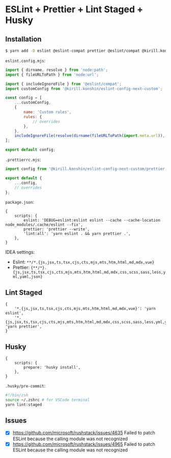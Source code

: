 # ESLint + Prettier + Lint Staged + Husky

## Installation

```bash
$ yarn add -D eslint @eslint-compat prettier @eslint/compat @kirill.konshin/eslint-config-next-custom husky lint-staged
```

`eslint.config.mjs`:

```js
import { dirname, resolve } from 'node:path';
import { fileURLToPath } from 'node:url';

import { includeIgnoreFile } from '@eslint/compat';
import customConfig from '@kirill.konshin/eslint-config-next-custom';

const config = [
    ...customConfig,
    {
        name: 'Custom rules',
        rules: {
            // overrides
        },
    },
    includeIgnoreFile(resolve(dirname(fileURLToPath(import.meta.url)), '.prettierignore')), // <----- !!!
];

export default config;
```

`.prettierrc.mjs`:

```js
import config from '@kirill.konshin/eslint-config-next-custom/prettier';

export default {
    ...config,
    // overrides
};
```

`package.json`:

```json5
{
    scripts: {
        eslint: 'DEBUG=eslint:eslint eslint --cache --cache-location node_modules/.cache/eslint --fix',
        prettier: 'prettier --write',
        'lint:all': 'yarn eslint . && yarn prettier .',
    },
}
```

IDEA settings:

- Eslint: `**/*.{js,jsx,ts,tsx,cjs,cts,mjs,mts,htm,html,md,mdx,vue}`
- Prettier: `{**/*}.{js,jsx,ts,tsx,cjs,cts,mjs,mts,htm,html,md,mdx,css,scss,sass,less,yml,yaml,json}`

## Lint Staged

```json5
{
    '*.{js,jsx,ts,tsx,cjs,cts,mjs,mts,htm,html,md,mdx,vue}': 'yarn eslint',
    '*.{js,jsx,ts,tsx,cjs,cts,mjs,mts,htm,html,md,mdx,css,scss,sass,less,yml,yaml,json}': 'yarn prettier',
}
```

## Husky

```json5
{
    scripts: {
        prepare: 'husky install',
    },
}
```

`.husky/pre-commit`:

```bash
#!/bin/zsh
source ~/.zshrc # for VSCode terminal
yarn lint:staged
```

## Issues

- [x] https://github.com/microsoft/rushstack/issues/4635 Failed to patch ESLint because the calling module was not recognized
- [x] https://github.com/microsoft/rushstack/issues/4965 Failed to patch ESLint because the calling module was not recognized
